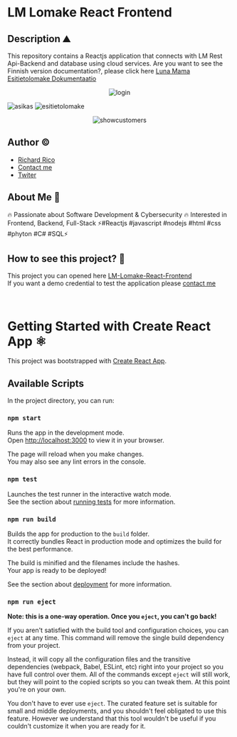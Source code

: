 # LM Lomake React Frontend

## Description ⛰ 

This repository contains a Reactjs application that connects with LM Rest Api-Backend and database using cloud services. 
Are you want to see the Finnish version documentation?, please click here [Luna Mama Esitietolomake Dokumentaatio](https://naytto2023.richard-rico.com/)
<p align="center">
   <img src="https://github.com/Richard-Rico/LM-Lomake-React-frontend/assets/104793974/6cdbf47a-41ec-4385-b3d9-b21077593403" alt="login">
 </p>

 ![asikas](https://github.com/Richard-Rico/LM-Lomake-React-frontend/assets/104793974/b9fc18bc-bc7b-47f3-9e54-0df7a5b8739a)
![esitietolomake](https://github.com/Richard-Rico/LM-Lomake-React-frontend/assets/104793974/faa9629b-a91a-4a8f-a78e-078169a939f9)

<p align="center">
  <img src="https://github.com/Richard-Rico/LM-Lomake-React-frontend/assets/104793974/60ae943e-f0a0-455d-a420-4b35f8941782" alt="showcustomers"
</p>


## Author ©

- [Richard Rico](https://github.com/Richard-Rico)
- [Contact me](info@richard-rico.com)
- [Twiter](https://twitter.com/rico_code)

## About Me 🚀

🔥 Passionate about Software Development & Cybersecurity 🔥 Interested in Frontend, Backend, Full-Stack ⚡#Reactjs #javascript #nodejs #html #css #phyton #C# #SQL⚡

## How to see this project? 🔎

This project you can opened here [LM-Lomake-React-Frontend](https://esitietolomake.luna-mama.com)<br>
If you want a demo credential to test the application please <a href="mailto:info@richard-rico.com">contact me</a></p>

<br>

# Getting Started with Create React App ⚛️

This project was bootstrapped with [Create React App](https://github.com/facebook/create-react-app).

## Available Scripts

In the project directory, you can run:

### `npm start`

Runs the app in the development mode.\
Open [http://localhost:3000](http://localhost:3000) to view it in your browser.

The page will reload when you make changes.\
You may also see any lint errors in the console.

### `npm test`

Launches the test runner in the interactive watch mode.\
See the section about [running tests](https://facebook.github.io/create-react-app/docs/running-tests) for more information.

### `npm run build`

Builds the app for production to the `build` folder.\
It correctly bundles React in production mode and optimizes the build for the best performance.

The build is minified and the filenames include the hashes.\
Your app is ready to be deployed!

See the section about [deployment](https://facebook.github.io/create-react-app/docs/deployment) for more information.

### `npm run eject`

**Note: this is a one-way operation. Once you `eject`, you can't go back!**

If you aren't satisfied with the build tool and configuration choices, you can `eject` at any time. This command will remove the single build dependency from your project.

Instead, it will copy all the configuration files and the transitive dependencies (webpack, Babel, ESLint, etc) right into your project so you have full control over them. All of the commands except `eject` will still work, but they will point to the copied scripts so you can tweak them. At this point you're on your own.

You don't have to ever use `eject`. The curated feature set is suitable for small and middle deployments, and you shouldn't feel obligated to use this feature. However we understand that this tool wouldn't be useful if you couldn't customize it when you are ready for it.
